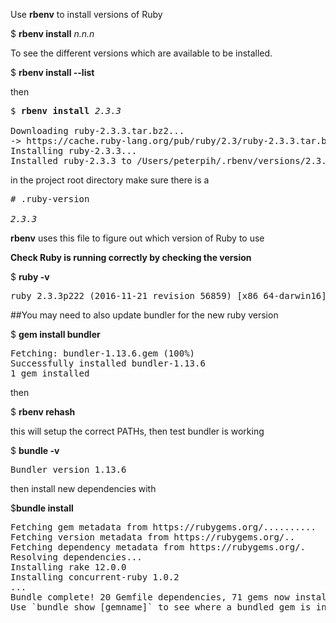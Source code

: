 Use <b>rbenv</b> to install versions of Ruby  

$ <b>rbenv install</b> <em>n.n.n</em>

To see the different versions which are available to be installed.  

$ <b>rbenv install --list</b>  

then

<pre>
$ <b>rbenv install</b> <em>2.3.3</em>

Downloading ruby-2.3.3.tar.bz2...
-> https://cache.ruby-lang.org/pub/ruby/2.3/ruby-2.3.3.tar.bz2
Installing ruby-2.3.3...
Installed ruby-2.3.3 to /Users/peterpih/.rbenv/versions/2.3.3
</pre>

in the project root directory make sure there is a
<pre>
# .ruby-version

<em>2.3.3</em>
</pre>

<b>rbenv</b> uses this file to figure out which version of Ruby to use

<b>Check Ruby is running correctly by checking the version</b>

$ <b>ruby -v</b>
<pre>
ruby 2.3.3p222 (2016-11-21 revision 56859) [x86_64-darwin16]
</pre>

##You may need to also update bundler for the new ruby version

$ <b>gem install bundler</b>
<pre>
Fetching: bundler-1.13.6.gem (100%)
Successfully installed bundler-1.13.6
1 gem installed
</pre>

then

$ <b>rbenv rehash</b>

this will setup the correct PATHs, then test bundler is working

$ <b>bundle -v</b>
<pre>
Bundler version 1.13.6
</pre>

then install new dependencies with

$<b>bundle install</b>
<pre>
Fetching gem metadata from https://rubygems.org/..........
Fetching version metadata from https://rubygems.org/..
Fetching dependency metadata from https://rubygems.org/.
Resolving dependencies...
Installing rake 12.0.0
Installing concurrent-ruby 1.0.2
...
Bundle complete! 20 Gemfile dependencies, 71 gems now installed.
Use `bundle show [gemname]` to see where a bundled gem is installed.
</pre>
